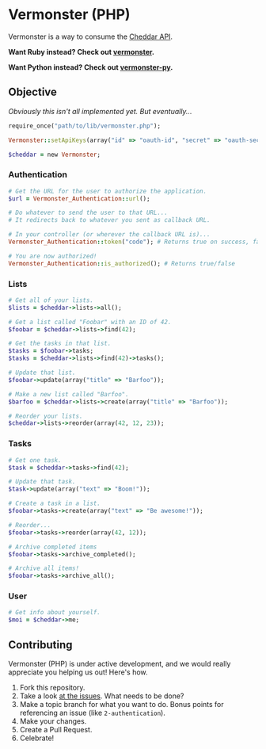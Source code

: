 # Vermonster (PHP)

Vermonster is a way to consume the [Cheddar API](https://cheddarapp.com/developer).

**Want Ruby instead? Check out [vermonster](https://github.com/eturk/vermonster).**

**Want Python instead? Check out [vermonster-py](https://github.com/jpennell/vermonster-py).**

## Objective

*Obviously this isn't all implemented yet. But eventually...*

```ruby
require_once("path/to/lib/vermonster.php");

Vermonster::setApiKeys(array("id" => "oauth-id", "secret" => "oauth-secret"));

$cheddar = new Vermonster;
```


### Authentication

```ruby
# Get the URL for the user to authorize the application.
$url = Vermonster_Authentication::url();

# Do whatever to send the user to that URL...
# It redirects back to whatever you sent as callback URL.

# In your controller (or wherever the callback URL is)...
Vermonster_Authentication::token("code"); # Returns true on success, false on failure

# You are now authorized!
Vermonster_Authentication::is_authorized(); # Returns true/false
```


### Lists

```ruby
# Get all of your lists.
$lists = $cheddar->lists->all();

# Get a list called "Foobar" with an ID of 42.
$foobar = $cheddar->lists->find(42);

# Get the tasks in that list.
$tasks = $foobar->tasks;
$tasks = $cheddar->lists->find(42)->tasks();

# Update that list.
$foobar->update(array("title" => "Barfoo"));

# Make a new list called "Barfoo".
$barfoo = $cheddar->lists->create(array("title" => "Barfoo"));

# Reorder your lists.
$cheddar->lists->reorder(array(42, 12, 23));
```


### Tasks

```ruby
# Get one task.
$task = $cheddar->tasks->find(42);

# Update that task.
$task->update(array("text" => "Boom!"));

# Create a task in a list.
$foobar->tasks->create(array("text" => "Be awesome!"));

# Reorder...
$foobar->tasks->reorder(array(42, 12));

# Archive completed items
$foobar->tasks->archive_completed();

# Archive all items!
$foobar->tasks->archive_all();
```


### User

```ruby
# Get info about yourself.
$moi = $cheddar->me;
```

## Contributing

Vermonster (PHP) is under active development, and we would really appreciate you helping us out! Here's how.

1. Fork this repository.
2. Take a look [at the issues](https://github.com/johnathancroom/vermonster-php/issues). What needs to be done?
3. Make a topic branch for what you want to do. Bonus points for referencing an issue (like `2-authentication`).
4. Make your changes.
5. Create a Pull Request.
6. Celebrate!